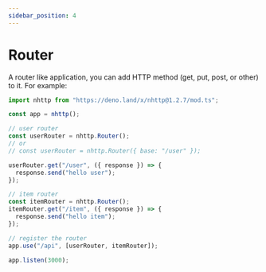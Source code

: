```yaml
---
sidebar_position: 4
---
```


# Router

A router like application, you can add HTTP method (get, put, post, or other) to
it. For example:

```js
import nhttp from "https://deno.land/x/nhttp@1.2.7/mod.ts";

const app = nhttp();

// user router
const userRouter = nhttp.Router();
// or
// const userRouter = nhttp.Router({ base: "/user" });

userRouter.get("/user", ({ response }) => {
  response.send("hello user");
});

// item router
const itemRouter = nhttp.Router();
itemRouter.get("/item", ({ response }) => {
  response.send("hello item");
});

// register the router
app.use("/api", [userRouter, itemRouter]);

app.listen(3000);
```
